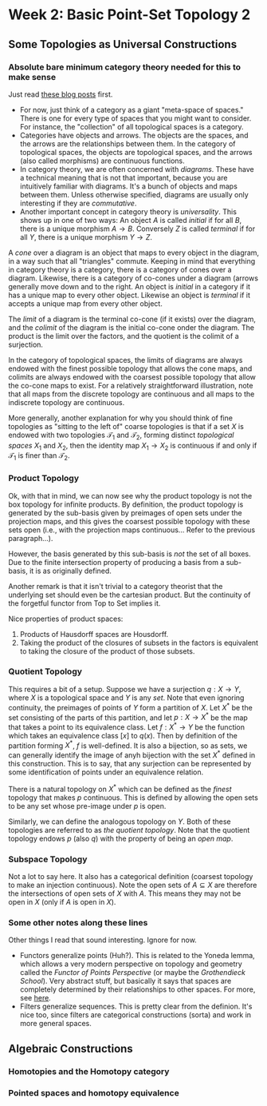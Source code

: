 # Week 2: Basic Point-Set Topology 2

## Some Topologies as Universal Constructions

### Absolute bare minimum category theory needed for this to make sense

Just read [these blog posts](https://www.math3ma.com/categories/category-theory)
first.

- For now, just think of a category as a giant "meta-space of spaces." There is
  one for every type of spaces that you might want to consider. For instance,
  the "collection" of all topological spaces is a category.
- Categories have objects and arrows. The objects are the spaces, and the
  arrows are the relationships between them. In the category of topological
  spaces, the objects are topological spaces, and the arrows (also called
  morphisms) are continuous functions.
- In category theory, we are often concerned with _diagrams_. These have a
  technical meaning that is not that important, because you are intuitively
  familiar with diagrams. It's a bunch of objects and maps between them.
  Unless otherwise specified, diagrams are usually only interesting if they
  are _commutative_.
- Another important concept in category theory is _universality_. This shows up
  in one of two ways: An object $A$ is called _initial_ if for all $B$, there
  is a unique morphism $A\to B$. Conversely $Z$ is called _terminal_ if for
  all $Y$, there is a unique morphism $Y\to Z$.

A _cone_ over a diagram is an object that maps to every object in the diagram,
in a way such that all "triangles" commute. Keeping in mind that everything in
category theory is a category, there is a category of cones over a diagram.
Likewise, there is a category of co-cones under a diagram (arrows generally move
down and to the right. An object is _initial_ in a category if it has a unique
map to every other object. Likewise an object is _terminal_ if it accepts a
unique map from every other object.

The _limit_ of a diagram is the terminal co-cone (if it exists) over the
diagram, and the _colimit_ of the diagram is the initial co-cone onder the
diagram. The product is the limit over the factors, and the quotient is the
colimit of a surjection.

In the category of topological spaces, the limits of diagrams are always endowed
with the finest possible topology that allows the cone maps, and colimits are
always endowed with the coarsest possible topology that allow the co-cone maps to
exist. For a relatively straightforward illustration, note that all maps from
the discrete topology are continuous and all maps to the indiscrete topology are
continuous.

More generally, another explanation for why you should think of fine topologies
as "sitting to the left of" coarse topologies is that if a set $X$ is endowed
with two topologies $\mathcal{T}_1$ and $\mathcal{T}_2$, forming distinct
_topological spaces_ $X_1$ and $X_2$, then the identity map $X_1 \to X_2$ is
continuous if and only if $\mathcal{T}_1$ is finer than $\mathcal{T}_2$.

### Product Topology

Ok, with that in mind, we can now see why the product topology is not the box
topology for infinite products. By definition, the product topology is generated
by the sub-basis given by preimages of open sets under the projection maps, and
this gives the coarsest possible topology with these sets open (i.e., with the
projection maps continuous... Refer to the previous paragraph...).

However, the basis generated by this sub-basis is _not_ the set of all boxes.
Due to the finite intersection property of producing a basis from a sub-basis,
it is as originally defined.

Another remark is that it isn't trivial to a category theorist that the
underlying set should even be the cartesian product. But the continuity of the
forgetful functor from Top to Set implies it.

Nice properties of product spaces:

1. Products of Hausdorff spaces are Housdorff.
2. Taking the product of the closures of subsets in the factors is equivalent to
   taking the closure of the product of those subsets.

### Quotient Topology

This requires a bit of a setup. Suppose we have a surjection $q:X\to Y$, where
$X$ is a topological space and $Y$ is any _set_. Note that even ignoring
continuity, the preimages of points of $Y$ form a partition of $X$. Let
$X^\ast$ be the set consisting of the parts of this partition, and let $p:X\to
X^\ast$ be the map that takes a point to its equivalence class. Let
$f:X^\ast\to Y$ be the function which takes an equivalence class $[x]$ to
$q(x)$. Then by definition of the partition forming $X^\ast$, $f$ is
well-defined. It is also a bijection, so as sets, we can generally identify the
image of anyh bijection with the set $X^\ast$ defined in this construction.
This is to say, that any surjection can be represented by some identification of
points under an equivalence relation.

There is a natural topology on $X^\ast$ which can be defined as the _finest_
topology that makes $p$ continuous. This is defined by allowing the open sets
to be any set whose pre-image under $p$ is open.

Similarly, we can define the analogous topology on $Y$. Both of these
topologies are referred to as _the quotient topology_. Note that the quotient
topology endows $p$ (also $q$) with the property of being an _open map_.

### Subspace Topology

Not a lot to say here. It also has a categorical definition (coarsest topology
to make an injection continuous). Note the open sets of $A\subseteq X$ are
therefore the intersections of open sets of $X$ with $A$. This means they may
not be open in $X$ (only if $A$ is open in $X$).

### Some other notes along these lines

Other things I read that sound interesting. Ignore for now.

- Functors generalize points (Huh?). This is related to the Yoneda lemma, which
  allows a very modern perspective on topology and geometry called the
  _Functor of Points Perspective_ (or maybe the _Grothendieck School_). Very
  abstract stuff, but basically it says that spaces are completely determined
  by their relationships to other spaces. For more, see
  [here](https://www.math3ma.com/blog/the-yoneda-perspective).
- Filters generalize sequences. This is pretty clear from the definion. It's
  nice too, since filters are categorical constructions (sorta) and work in
  more general spaces.

## Algebraic Constructions

### Homotopies and the Homotopy category

### Pointed spaces and homotopy equivalence
